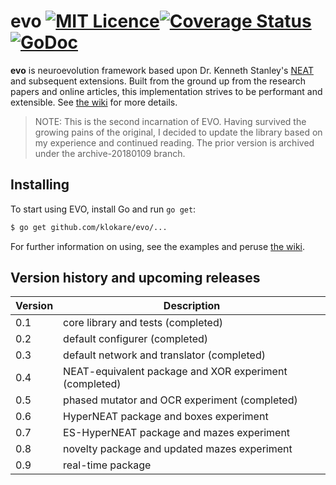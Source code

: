 evo [![MIT Licence](https://badges.frapsoft.com/os/mit/mit.png?v=103)](https://opensource.org/licenses/mit-license.php)[![Coverage Status](https://coveralls.io/repos/github/klokare/evo/badge.svg?branch=master)](https://coveralls.io/github/klokare/evo?branch=master) [![GoDoc](https://godoc.org/github.com/klokare/evo?status.svg)](https://godoc.org/github.com/klokare/evo)
====

**evo** is neuroevolution framework based upon Dr. Kenneth Stanley's [NEAT](https://www.cs.ucf.edu/~kstanley/neat.html) and subsequent extensions. Built from the ground up from the research papers and online articles, this implementation strives to be performant and extensible. See [the wiki](https://github.com/klokare/evo/wiki) for more details.

> NOTE: This is the second incarnation of EVO. Having survived the growing pains of the original, I decided to update the library based on my experience and continued reading. The prior version is archived under the archive-20180109 branch.

## Installing
To start using EVO, install Go and run `go get`:

```sh
$ go get github.com/klokare/evo/...
```

For further information on using, see the examples and peruse [the wiki](https://github.com/klokare/evo/wiki).

## Version history and upcoming releases
Version|Description
-------|-----------
0.1|core library and tests (completed)
0.2|default configurer (completed)
0.3|default network and translator (completed)
0.4|NEAT-equivalent package and XOR experiment (completed)
0.5|phased mutator and OCR experiment (completed)
0.6|HyperNEAT package and boxes experiment
0.7|ES-HyperNEAT package and mazes experiment
0.8|novelty package and updated mazes experiment
0.9|real-time package
